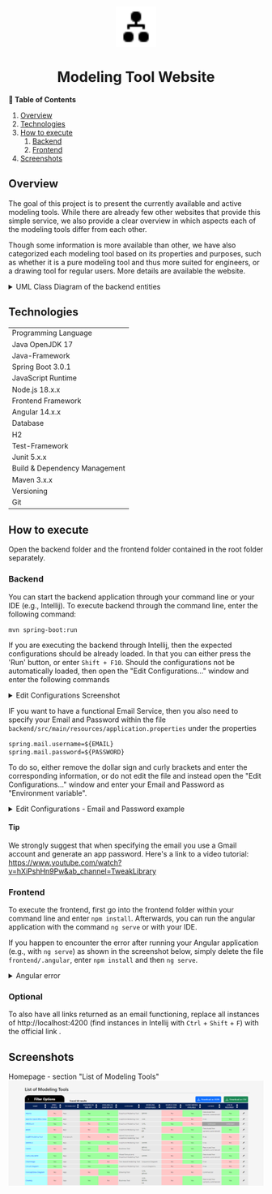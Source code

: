 <!-- LOGO -->
<p align="center">
    <img src="frontend/src/assets/icon.svg" alt="logo" width="80px">
</p>

<!-- TITLE -->
<h1 align="center">Modeling Tool Website</h1>

**📖 Table of Contents**
1. [Overview](#overview)
2. [Technologies](#technologies)
3. [How to execute](#how-to-execute)
   1. [Backend](#backend)
   2. [Frontend](#frontend)
4. [Screenshots](#screenshots)

## Overview

The goal of this project is to present the currently available and active modeling tools. While there are already few 
other websites that provide this simple service, we also provide a clear overview in which aspects each of the modeling 
tools differ from each other.

Though some information is more available than other, we have also categorized each modeling tool based on its properties
and purposes, such as whether it is a pure modeling tool and thus more suited for engineers, or a drawing tool for 
regular users. More details are available the website.

<details>
   <summary>UML Class Diagram of the backend entities</summary>

   <img src="./documentation/uml_class_diagram.png" alt="UML Class Diagram" width="700px">
</details>


## Technologies

<table>
    <tbody>
        <tr>
            <td>Programming Language</td>
            <td>Java OpenJDK 17</td>
        </tr>
        <tr>
            <td>Java-Framework</td>
            <td>Spring Boot 3.0.1</td>
        </tr>
        <tr>
            <td>JavaScript Runtime</td>
            <td>Node.js 18.x.x</td>
        </tr>
        <tr>
            <td>Frontend Framework</td>
            <td>Angular 14.x.x</td>
        </tr>
        <tr>
            <td>Database</td>
            <td>H2</td>
        </tr>
        <tr>
            <td>Test-Framework</td>
            <td>Junit 5.x.x</td>
        </tr>
        <tr>
            <td>Build & Dependency Management</td>
            <td>
                <div>Maven 3.x.x</div>
                <div></div>
            </td>
        </tr>
        <tr>
            <td>Versioning</td>
            <td>Git</td>
        </tr>
    </tbody>
</table>


## How to execute

Open the backend folder and the frontend folder contained in the root folder separately.

### Backend

You can start the backend application through your command line or your IDE (e.g., Intellij).
To execute backend through the command line, enter the following command:

```
mvn spring-boot:run
```

If you are executing the backend through Intellij, then the expected configurations should be already loaded. In that 
you can either press the 'Run' button, or enter ``Shift + F10``. Should the configurations not be automatically loaded,
then open the "Edit Configurations..." window and enter the following commands

<details>
   <summary>Edit Configurations Screenshot</summary>

   <img src="./documentation/edit_configurations.png" alt="Edit Configurations Screenshot">
</details>

IF you want to have a functional Email Service, then you also need to specify your Email and Password within the file 
``backend/src/main/resources/application.properties`` under the properties

```
spring.mail.username=${EMAIL}
spring.mail.password=${PASSWORD}
```

To do so, either remove the dollar sign and curly brackets and enter the corresponding information, or do not edit the
file and instead open the "Edit Configurations..." window and enter your Email and Password as "Environment variable".

<details>
   <summary>Edit Configurations - Email and Password example</summary>

   <img src="./documentation/email_password.png">
</details>

#### Tip

We strongly suggest that when specifying the email you use a Gmail account and generate an app password. Here's a link
to a video tutorial: https://www.youtube.com/watch?v=hXiPshHn9Pw&ab_channel=TweakLibrary


### Frontend

To execute the frontend, first go into the frontend folder within your command line and enter ``npm install``.
Afterwards, you can run the angular application with the command ``ng serve`` or with your IDE.

If you happen to encounter the error after running your Angular application (e.g., with ``ng serve``) as shown in the 
screenshot below, simply delete the file ``frontend/.angular``, enter ``npm install`` and then ``ng serve``.

<details>
   <summary>Angular error</summary>

   <img src="./documentation/angular_error.png" width="1400px">
</details>

### Optional

To also have all links returned as an email functioning, replace all instances of http://localhost:4200 (find instances
in Intellij with ``Ctrl`` + ``Shift`` + ``F``) with the official link .


## Screenshots

Homepage - section "List of Modeling Tools"
<img src="./documentation/list_of_modeling_tools.png">

<style>
    td {
        align-items: baseline;
        display: flex;
    }
</style>
